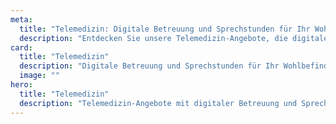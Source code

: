```yaml
---
meta:
  title: "Telemedizin: Digitale Betreuung und Sprechstunden für Ihr Wohlbefinden"
  description: "Entdecken Sie unsere Telemedizin-Angebote, die digitale Betreuung und Sprechstunden für Ihr Wohlbefinden bereitstellen. Erfahren Sie, wie wir durch innovative Technologien die medizinische Versorgung flexibel und zeitgemäß gestalten."
card:
  title: "Telemedizin"
  description: "Digitale Betreuung und Sprechstunden für Ihr Wohlbefinden. Nutzen Sie unsere telemedizinischen Dienstleistungen, um medizinische Unterstützung bequem von zu Hause oder unterwegs zu erhalten."
  image: ""
hero:
  title: "Telemedizin"
  description: "Telemedizin-Angebote mit digitaler Betreuung und Sprechstunden für Ihr Wohlbefinden."
---
```

